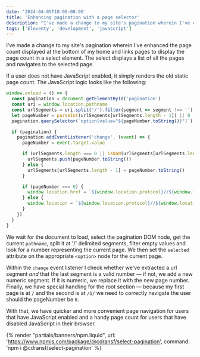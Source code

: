 ```yaml
---
date: '2024-04-05T10:00-08:00'
title: 'Enhancing pagination with a page selector'
description: "I've made a change to my site's pagination wherein I've enhanced the page count displayed at the bottom of my home and links pages to display the page count in a select element. The select displays a list of all the pages and navigates to the selected page."
tags: ['Eleventy', 'development', 'javascript']
---
```

I've made a change to my site's pagination wherein I've enhanced the page count displayed at the bottom of my home and links pages to display the page count in a select element. The select displays a list of all the pages and navigates to the selected page.<!-- excerpt -->

If a user does not have JavaScript enabled, it simply renders the old static page count. The JavaScript logic looks like the following:

```javascript
window.onload = () => {
  const pagination = document.getElementById('pagination')
  const uri = window.location.pathname
  const urlSegments = uri.split('/').filter(segment => segment !== '')
  let pageNumber = parseInt(urlSegments[urlSegments.length - 1]) || 0
  pagination.querySelector(`option[value="${pageNumber.toString()}"]`).setAttribute('selected', 'selected')

  if (pagination) {
    pagination.addEventListener('change', (event) => {
      pageNumber = event.target.value

      if (urlSegments.length === 0 || isNaN(urlSegments[urlSegments.length - 1])) {
        urlSegments.push(pageNumber.toString())
      } else {
        urlSegments[urlSegments.length - 1] = pageNumber.toString()
      }

      if (pageNumber === 0) {
        window.location.href = `${window.location.protocol}//${window.location.host}/`
      } else {
        window.location = `${window.location.protocol}//${window.location.host}/${urlSegments.join('/')}`
      }
    })
  }
}
```

We wait for the document to load, select the pagination DOM node, get the current `pathname`, split it at '/' delimited segments, filter empty values and look for a number representing the current page. We then set the `selected` attribute on the appropriate `<option>` node for the current page.

Within the `change` event listener I check whether we've extracted a url segment *and* that the last segment is a valid number — if not, we add a new numeric segment. If it is numeric, we replace it with the new page number. Finally, we have special handling for the root section — because my first page is at `/` and the second is at `/1/` we need to correctly navigate the user should the pageNumber be `0`.

With that, we have quicker and more convenient page navigation for users that have JavaScript enabled and a handy page count for users that have disabled JavaScript in their browser.

{% render "partials/banners/npm.liquid", url: 'https://www.npmjs.com/package/@cdransf/select-pagination', command: 'npm i @cdransf/select-pagination' %}